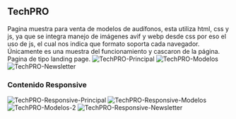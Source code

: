 ## TechPRO

Pagina muestra para venta de modelos de audífonos, esta utiliza html, css y js, ya que se integra manejo de imágenes avif y webp desde css por eso el uso de js, el cual nos indica que formato soporta cada navegador. Únicamente es una muestra del funcionamiento y cascaron de la página.
Pagina de tipo landing page.
![TechPRO-Principal](https://github.com/FrEaKAlL/TetchPRO/assets/19698743/faaa5855-e90e-4a9d-b52b-7c8e4bc98bd2)
![TechPRO-Modelos](https://github.com/FrEaKAlL/TetchPRO/assets/19698743/dfa7a892-40e8-45c7-8856-773488165c3e)
![TechPRO-Newsletter](https://github.com/FrEaKAlL/TetchPRO/assets/19698743/d9dbccff-e5fe-4864-ae0f-f234b167c7a2)
### Contenido Responsive
![TechPRO-Responsive-Principal](https://github.com/FrEaKAlL/TetchPRO/assets/19698743/373c99dd-3d95-42a5-80fb-cb1636142fff)
![TechPRO-Responsive-Modelos](https://github.com/FrEaKAlL/TetchPRO/assets/19698743/2bf31b0d-8410-4fd0-92b4-a1467a1a85cc)
![TechPRO-Modelos-2](https://github.com/FrEaKAlL/TetchPRO/assets/19698743/fefd3023-4c9a-4da8-b4f7-4991737361ad)
![TechPRO-Responsive-Newsletter](https://github.com/FrEaKAlL/TetchPRO/assets/19698743/6e654b81-5f2d-460c-801b-3905990acea0)
